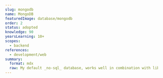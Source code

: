 ```yaml
---
slug: mongodb
name: MongoDB
featuredImage: database/mongodb
order: 2
status: adopted
knowledge: 90
yearsLearning: 10+
scopes:
  - backend
references:
  - development/web
summary:
  format: mdx
  raw: My default _no-sql_ database, works well in combination with libraries like Mongoose.
---
```

